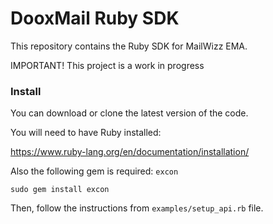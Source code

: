 DooxMail Ruby SDK
================

This repository contains the Ruby SDK for MailWizz EMA.
 
IMPORTANT! This project is a work in progress 

### Install
You can download or clone the latest version of the code.

You will need to have Ruby installed:

https://www.ruby-lang.org/en/documentation/installation/

Also the following gem is required: `excon`

`sudo gem install excon`
   
Then, follow the instructions from `examples/setup_api.rb` file.

